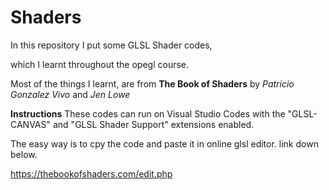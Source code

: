 # Shaders
 In this repository I put some GLSL Shader codes,
 
 which I learnt throughout the opegl course.

Most of the things I learnt, are from <b>The Book of Shaders</b> by <i>Patricio Gonzalez Vivo</i> and <i>Jen Lowe </i>

<b>Instructions</b>
These codes can run on Visual Studio Codes with the "GLSL-CANVAS" and "GLSL Shader Support" extensions enabled.

The easy way is to cpy the code and paste it in online glsl editor. link down below.

https://thebookofshaders.com/edit.php
